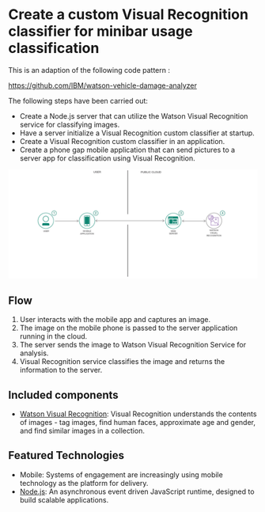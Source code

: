 
# Create a custom Visual Recognition classifier for minibar usage classification

This is an adaption of the following code pattern :

https://github.com/IBM/watson-vehicle-damage-analyzer


The following steps have been carried out:

* Create a Node.js server that can utilize the Watson Visual Recognition service for classifying images.
* Have a server initialize a Visual Recognition custom classifier at startup.
* Create a Visual Recognition custom classifier in an application.
* Create a phone gap mobile application that can send pictures to a server app for classification using Visual Recognition.

![](doc/source/images/architecture.png)

## Flow

1. User interacts with the mobile app and captures an image.
2. The image on the mobile phone is passed to the server application running in the cloud.
3. The server sends the image to Watson Visual Recognition Service for analysis.
4. Visual Recognition service classifies the image and returns the information to the server.

## Included components

* [Watson Visual Recognition](https://www.ibm.com/watson/services/visual-recognition/): Visual Recognition understands the contents of images - tag images, find human faces, approximate age and gender, and find similar images in a collection.

## Featured Technologies

* Mobile: Systems of engagement are increasingly using mobile technology as the platform for delivery.
* [Node.js](https://nodejs.org/): An asynchronous event driven JavaScript runtime, designed to build scalable applications.
